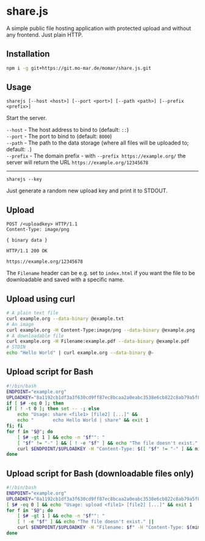 # share.js

A simple public file hosting application with protected upload and without any frontend. Just plain HTTP.

## Installation

```bash
npm i -g git+https://git.mo-mar.de/momar/share.js.git
```

## Usage

`sharejs [--host <host>] [--port <port>] [--path <path>] [--prefix <prefix>]`

Start the server.

`--host` - The host address to bind to (default: `::`)  
`--port` - The port to bind to (default: `8000`)  
`--path` - The path to the data storage (where all files will be uploaded to; default: `.`)  
`--prefix` - The domain prefix - with `--prefix https://example.org/` the server will return the URL `https://example.org/12345678`

---

`sharejs --key`

Just generate a random new upload key and print it to STDOUT.

## Upload

```http
POST /<uploadkey> HTTP/1.1
Content-Type: image/png

{ binary data }
```

```http
HTTP/1.1 200 OK

https://example.org/12345678
```

The `Filename` header can be e.g. set to `index.html` if you want the file to be downloadable and saved with a specific name.

## Upload using curl

```bash
# A plain text file
curl example.org --data-binary @example.txt
# An image
curl example.org -H Content-Type:image/png --data-binary @example.png
# A downloadable file
curl example.org -H Filename:example.pdf --data-binary @example.pdf
# STDIN
echo "Hello World" | curl example.org --data-binary @-
```

## Upload script for Bash

```bash
#!/bin/bash
ENDPOINT="example.org"
UPLOADKEY="8a1192cb1df3a3f630cd9ff87ec8bcaa2a0eabc3538e6cb822c8ab79a5f85bb5"
if [ $# -eq 0 ]; then
if [ ! -t 0 ]; then set -- -; else
    echo "Usage: share <file1> [file2] [...]" &&
    echo "       echo Hello World | share" && exit 1
fi; fi
for f in "$@"; do
    [ $# -gt 1 ] && echo -n "$f"": "
    [ "$f" != "-" ] && [ ! -e "$f" ] && echo "The file doesn't exist." ||
    curl $ENDPOINT/$UPLOADKEY -H "Content-Type: $([ "$f" != "-" ] && mimetype -bi $f)" --data-binary "@$f"
done
```

## Upload script for Bash (downloadable files only)

```bash
#!/bin/bash
ENDPOINT="example.org"
UPLOADKEY="8a1192cb1df3a3f630cd9ff87ec8bcaa2a0eabc3538e6cb822c8ab79a5f85bb5"
[ $# -eq 0 ] && echo "Usage: upload <file1> [file2] [...]" && exit 1
for f in "$@"; do
    [ $# -gt 1 ] && echo -n "$f"": "
    [ ! -e "$f" ] && echo "The file doesn't exist." ||
    curl $ENDPOINT/$UPLOADKEY -H "Filename: $f" -H "Content-Type: $(mimetype -bi $f)" --data-binary "@$f"
done
```
